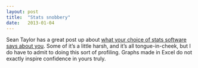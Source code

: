 ```yaml
---
layout: post
title:  "Stats snobbery"
date:   2013-01-04 
---
```

Sean Taylor has a great post up about [what your choice of stats software says about you](http://seanjtaylor.com/post/39573264781/the-statistics-software-signal). Some of it’s a little harsh, and it’s all tongue-in-cheek, but I do have to admit to doing this sort of profiling. Graphs made in Excel do not exactly inspire confidence in yours truly.
